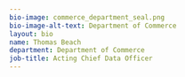 ```yaml
---
bio-image: commerce_department_seal.png
bio-image-alt-text: Department of Commerce
layout: bio
name: Thomas Beach
department: Department of Commerce
job-title: Acting Chief Data Officer
---
```

